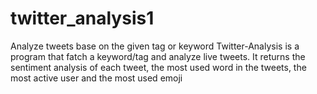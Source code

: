# twitter_analysis1
Analyze tweets base on the given tag or keyword
Twitter-Analysis is a program that fatch a keyword/tag and analyze live tweets.
It returns the sentiment analysis of each tweet, the most used word in the tweets, the most active user and the most used emoji
